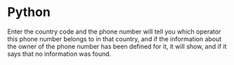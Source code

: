 # Python
Enter the country code and the phone number will tell you which operator this phone number belongs to in that country, and if the information about the owner of the phone number has been defined for it, it will show, and if it says that no information was found.
